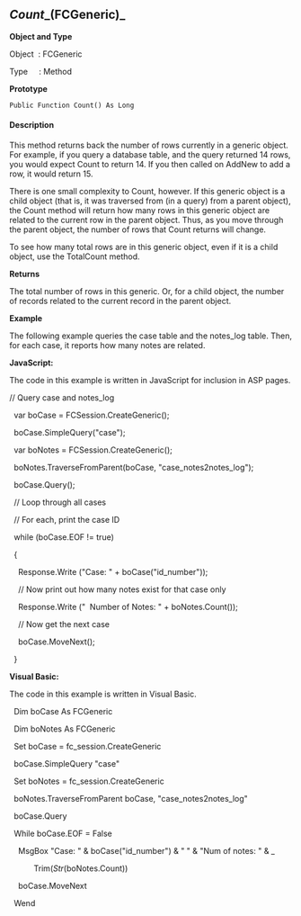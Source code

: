 _Count__(FCGeneric)_
--------------------

**Object and Type**

Object  : FCGeneric

Type     : Method

**Prototype**

```
Public Function Count() As Long
```

#### Description

This method returns back the number of rows currently in a generic object. For example, if you query a database table, and the query returned 14 rows, you would expect Count to return 14. If you then called on AddNew to add a row, it would return 15.

There is one small complexity to Count, however. If this generic object is a child object (that is, it was traversed from (in a query) from a parent object), the Count method will return how many rows in this generic object are related to the current row in the parent object. Thus, as you move through the parent object, the number of rows that Count returns will change.

To see how many total rows are in this generic object, even if it is a child object, use the TotalCount method.

**Returns**

The total number of rows in this generic. Or, for a child object, the number of records related to the current record in the parent object.

**Example**

The following example queries the case table and the notes_log table. Then, for each case, it reports how many notes are related.

**JavaScript:**

The code in this example is written in JavaScript for inclusion in ASP pages.

// Query case and notes_log

  var boCase = FCSession.CreateGeneric();

  boCase.SimpleQuery("case");

  var boNotes = FCSession.CreateGeneric();

  boNotes.TraverseFromParent(boCase, "case_notes2notes_log");

  boCase.Query();

  // Loop through all cases

  // For each, print the case ID

  while (boCase.EOF != true)

  {

    Response.Write ("Case: " + boCase("id_number"));  

    // Now print out how many notes exist for that case only

    Response.Write ("  Number of Notes: " + boNotes.Count());

    // Now get the next case

    boCase.MoveNext();

  }

**Visual Basic:**

The code in this example is written in Visual Basic.

  Dim boCase As FCGeneric

  Dim boNotes As FCGeneric

  Set boCase = fc_session.CreateGeneric

  boCase.SimpleQuery "case"

  Set boNotes = fc_session.CreateGeneric

  boNotes.TraverseFromParent boCase, "case_notes2notes_log"

  boCase.Query

  While boCase.EOF = False

    MsgBox "Case: " & boCase("id_number") & " " & "Num of notes: " & _

           Trim$(Str$(boNotes.Count))

    boCase.MoveNext

  Wend